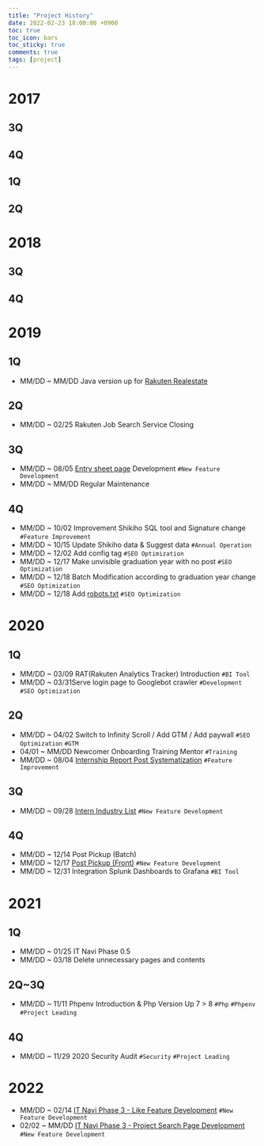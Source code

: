 ```yaml
---
title: "Project History"
date: 2022-02-23 18:00:00 +0900
toc: true
toc_icon: bars
toc_sticky: true
comments: true
tags: [project]
---
```


# 2017

## 3Q

## 4Q

## 1Q

## 2Q

# 2018

## 3Q

## 4Q

# 2019

## 1Q

* MM/DD ~ MM/DD Java version up for [Rakuten Realestate](https://realestate.rakuten.co.jp/)

## 2Q

* MM/DD ~ 02/25 Rakuten Job Search Service Closing

## 3Q

* MM/DD ~ 08/05 [Entry sheet page](https://www.nikki.ne.jp/entry_sheet/4755) Development `#New Feature Development`
* MM/DD ~ MM/DD Regular Maintenance

## 4Q

* MM/DD ~ 10/02 Improvement Shikiho SQL tool and Signature change `#Feature Improvement`
* MM/DD ~ 10/15 Update Shikiho data & Suggest data `#Annual Operation`
* MM/DD ~ 12/02 Add config tag `#SEO Optimization`
* MM/DD ~ 12/17 Make unvisible graduation year with no post `#SEO Optimization`
* MM/DD ~ 12/18 Batch Modification according to graduation year change `#SEO Optimization`
* MM/DD ~ 12/18 Add [robots.txt](https://www.nikki.ne.jp/robots.txt) `#SEO Optimization`

# 2020

## 1Q

* MM/DD ~ 03/09 RAT(Rakuten Analytics Tracker) Introduction `#BI Tool`
* MM/DD ~ 03/31Serve login page to Googlebot crawler `#Development` `#SEO Optimization`

## 2Q

* MM/DD ~ 04/02 Switch to Infinity Scroll / Add GTM / Add paywall  `#SEO Optimization` `#GTM`
* 04/01 ~ MM/DD Newcomer Onboarding Training Mentor `#Training`
* MM/DD ~ 08/04 [Internship Report Post Systematization](https://www.nikki.ne.jp/intern_post/4755/create) `#Feature Improvement`

## 3Q

* MM/DD ~ 09/28 [Intern Industry List](https://www.nikki.ne.jp/event/20190307/) `#New Feature Development`

## 4Q

* MM/DD ~ 12/14 Post Pickup (Batch)
* MM/DD ~ 12/17 [Post Pickup (Front)](https://www.nikki.ne.jp/#:~:text=%E6%9C%80%E6%96%B0%E3%81%AE%E6%9C%AC%E9%81%B8%E8%80%83%E3%83%BB%E3%82%A4%E3%83%B3%E3%82%BF%E3%83%BC%E3%83%B3%E4%BD%93%E9%A8%93%E8%A8%98%E3%80%81%E5%BF%97%E6%9C%9B%E5%8B%95%E6%A9%9F%E3%80%81ES) `#New Feature Development`
* MM/DD ~ 12/31 Integration Splunk Dashboards to Grafana `#BI Tool`

# 2021

## 1Q

* MM/DD ~ 01/25 IT Navi Phase 0.5
* MM/DD ~ 03/18 Delete unnecessary pages and contents

## 2Q~3Q

* MM/DD ~ 11/11 Phpenv Introduction & Php Version Up 7 > 8 `#Php` `#Phpenv ` `#Project Leading` 

## 4Q

* MM/DD ~ 11/29 2020 Security Audit `#Security` `#Project Leading`

# 2022

* MM/DD ~ 02/14 [IT Navi Phase 3 - Like Feature Development](https://www.nikki.ne.jp/itnavi/like) `#New Feature Development`
* 02/02 ~ MM/DD [IT Navi Phase 3 - Project Search Page Development](https://www.nikki.ne.jp/itnavi/search_project) `#New Feature Development`